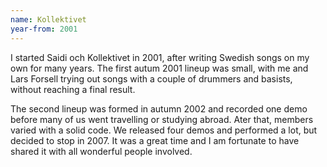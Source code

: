 ```yaml
---
name: Kollektivet
year-from: 2001
---
```


I started Saidi och Kollektivet in 2001, after writing Swedish songs on my own for many years. The first autum 2001 lineup was small, with me and Lars Forsell trying out songs with a couple of drummers and basists, without reaching a final result.

The second lineup was formed in autumn 2002 and recorded one demo before many of us went travelling or studying abroad. Ater that, members varied with a solid code. We released four demos and performed a lot, but decided to stop in 2007. It was a great time and I am fortunate to have shared it with all wonderful people involved.